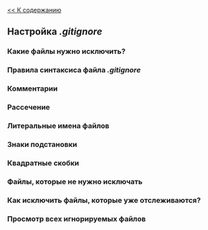 [<< К содержанию](./readme.md)

## Настройка *.gitignore*

### Какие файлы нужно исключить?

### Правила синтаксиса файла *.gitignore*

### Комментарии

### Рассечение

### Литеральные имена файлов

### Знаки подстановки

### Квадратные скобки

### Файлы, которые не нужно исключать

### Как исключить файлы, которые уже отслеживаются?

### Просмотр всех игнорируемых файлов